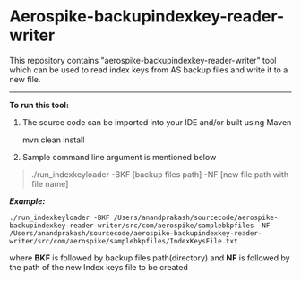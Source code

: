 **Aerospike-backupindexkey-reader-writer**
=====================================
This repository contains "aerospike-backupindexkey-reader-writer" tool which can be used to read index keys from AS backup files and write it to a new file.


----------

**To run this tool:**
 1. The source code can be imported into your IDE and/or built using Maven
 
    mvn clean install
 2. Sample command line argument is mentioned below

> ./run_indexkeyloader -BKF [backup files path] -NF [new file path with file name]

***Example:***

    ./run_indexkeyloader -BKF /Users/anandprakash/sourcecode/aerospike-backupindexkey-reader-writer/src/com/aerospike/samplebkpfiles -NF /Users/anandprakash/sourcecode/aerospike-backupindexkey-reader-writer/src/com/aerospike/samplebkpfiles/IndexKeysFile.txt

where **BKF** is followed by backup files path(directory)
and   **NF**  is followed by the path of the new Index keys file to be created



